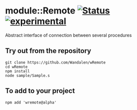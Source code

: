 
# module::Remote [![Status](https://github.com/Wandalen/wRemote/workflows/publish/badge.svg)](https://github.com/Wandalen/wRemote/actions?query=workflow%3Apublish) [![experimental](https://img.shields.io/badge/stability-experimental-orange.svg)](https://github.com/emersion/stability-badges#experimental)

Abstract interface of connection between several procedures

## Try out from the repository
```
git clone https://github.com/Wandalen/wRemote
cd wRemote
npm install
node sample/Sample.s
```

## To add to your project
```
npm add 'wremote@alpha'
```

